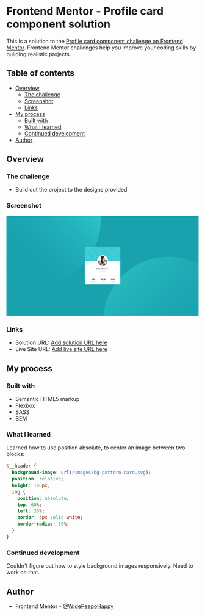 # Frontend Mentor - Profile card component solution

This is a solution to the [Profile card component challenge on Frontend Mentor](https://www.frontendmentor.io/challenges/profile-card-component-cfArpWshJ). Frontend Mentor challenges help you improve your coding skills by building realistic projects.

## Table of contents

- [Overview](#overview)
  - [The challenge](#the-challenge)
  - [Screenshot](#screenshot)
  - [Links](#links)
- [My process](#my-process)
  - [Built with](#built-with)
  - [What I learned](#what-i-learned)
  - [Continued development](#continued-development)
- [Author](#author)

## Overview

### The challenge

- Build out the project to the designs provided

### Screenshot

![Screenshot](./design/Screenshot.png)

### Links

- Solution URL: [Add solution URL here](https://github.com/WidePeepoHappy/profile-card-component.git)
- Live Site URL: [Add live site URL here](https://widepeepohappy.github.io/profile-card-component/)

## My process

### Built with

- Semantic HTML5 markup
- Flexbox
- SASS
- BEM

### What I learned

Learned how to use position absolute, to center an image between two blocks:

```scss
&__header {
  background-image: url(/images/bg-pattern-card.svg);
  position: relative;
  height: 140px;
  img {
    position: absolute;
    top: 60%;
    left: 35%;
    border: 5px solid white;
    border-radius: 50%;
  }
}
```

### Continued development

Couldn't figure out how to style background images responsively. Need to work on that.

## Author

- Frontend Mentor - [@WidePeepoHappy](https://www.frontendmentor.io/profile/WidePeepoHappy)
